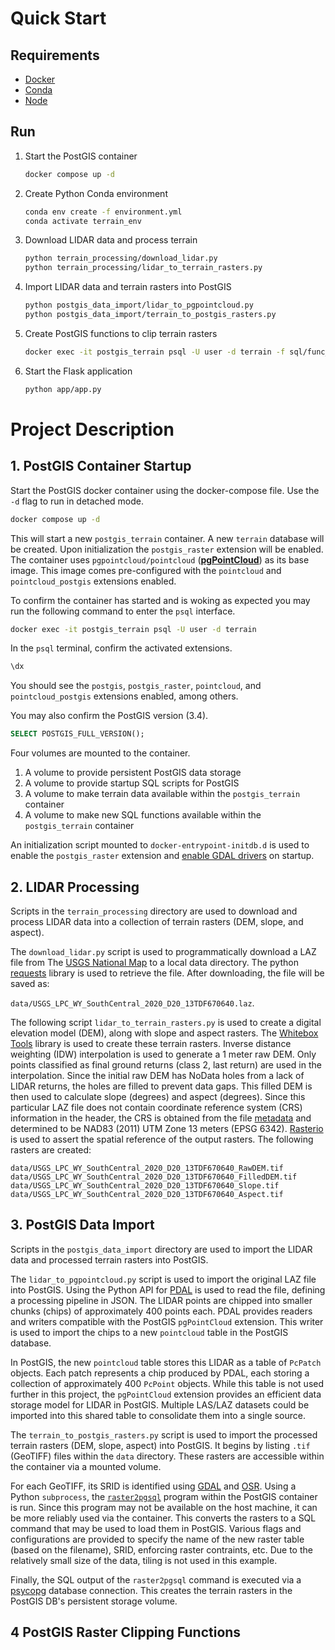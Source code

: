 # Quick Start

## Requirements

-   [Docker](https://docs.docker.com/engine/install/)
-   [Conda](https://docs.conda.io/projects/conda/en/latest/user-guide/install/index.html)
-   [Node](https://nodejs.org/en/learn/getting-started/how-to-install-nodejs)

## Run

1. Start the PostGIS container

    ```bash
    docker compose up -d
    ```

2. Create Python Conda environment

    ```bash
    conda env create -f environment.yml
    conda activate terrain_env
    ```

3. Download LIDAR data and process terrain

    ```bash
    python terrain_processing/download_lidar.py
    python terrain_processing/lidar_to_terrain_rasters.py
    ```

4. Import LIDAR data and terrain rasters into PostGIS

    ```bash
    python postgis_data_import/lidar_to_pgpointcloud.py
    python postgis_data_import/terrain_to_postgis_rasters.py
    ```

5. Create PostGIS functions to clip terrain rasters

    ```bash
    docker exec -it postgis_terrain psql -U user -d terrain -f sql/func_clip_terrain.sql
    ```

6. Start the Flask application
    ```bash
    python app/app.py
    ```

# Project Description

## 1. PostGIS Container Startup

Start the PostGIS docker container using the docker-compose file. Use the `-d` flag to run in detached mode.

```bash
docker compose up -d
```

This will start a new `postgis_terrain` container. A new `terrain` database will be created. Upon initialization the `postgis_raster` extension will be enabled. The container uses `pgpointcloud/pointcloud` (**[pgPointCloud](https://pgpointcloud.github.io/pointcloud/)**) as its base image. This image comes pre-configured with the `pointcloud` and `pointcloud_postgis` extensions enabled.

To confirm the container has started and is woking as expected you may run the following command to enter the `psql` interface.

```bash
docker exec -it postgis_terrain psql -U user -d terrain
```

In the `psql` terminal, confirm the activated extensions.

```sql
\dx
```

You should see the `postgis`, `postgis_raster`, `pointcloud`, and `pointcloud_postgis` extensions enabled, among others.

You may also confirm the PostGIS version (3.4).

```sql
SELECT POSTGIS_FULL_VERSION();
```

Four volumes are mounted to the container.

1. A volume to provide persistent PostGIS data storage
2. A volume to provide startup SQL scripts for PostGIS
3. A volume to make terrain data available within the `postgis_terrain` container
4. A volume to make new SQL functions available within the `postgis_terrain` container

An initialization script mounted to `docker-entrypoint-initdb.d` is used to enable the `postgis_raster` extension and [enable GDAL drivers](https://postgis.net/docs/postgis_gdal_enabled_drivers.html) on startup.

## 2. LIDAR Processing

Scripts in the `terrain_processing` directory are used to download and process LIDAR data into a collection of terrain rasters (DEM, slope, and aspect).

The `download_lidar.py` script is used to programmatically download a LAZ file from The [USGS National Map](https://apps.nationalmap.gov/downloader/) to a local data directory. The python [requests](https://requests.readthedocs.io/en/latest/) library is used to retrieve the file. After downloading, the file will be saved as:

`data/USGS_LPC_WY_SouthCentral_2020_D20_13TDF670640.laz`.

The following script `lidar_to_terrain_rasters.py` is used to create a digital elevation model (DEM), along with slope and aspect rasters. The [Whitebox Tools](https://www.whiteboxgeo.com/geospatial-software/) library is used to create these terrain rasters. Inverse distance weighting (IDW) interpolation is used to generate a 1 meter raw DEM. Only points classified as final ground returns (class 2, last return) are used in the interpolation. Since the initial raw DEM has NoData holes from a lack of LIDAR returns, the holes are filled to prevent data gaps. This filled DEM is then used to calculate slope (degrees) and aspect (degrees). Since this particular LAZ file does not contain coordinate reference system (CRS) information in the header, the CRS is obtained from the file [metadata](https://prd-tnm.s3.amazonaws.com/StagedProducts/Elevation/metadata/WY_SouthCentral_2020_D20/WY_SouthCentral_3_2020/reports/vendor_provided_xml/WY_South_Central_3_2020_D20_Classified_Point_Cloud_Metadata_222437.xml) and determined to be NAD83 (2011) UTM Zone 13 meters (EPSG 6342). [Rasterio](https://rasterio.readthedocs.io/en/stable/intro.html) is used to assert the spatial reference of the output rasters. The following rasters are created:

`data/USGS_LPC_WY_SouthCentral_2020_D20_13TDF670640_RawDEM.tif`
`data/USGS_LPC_WY_SouthCentral_2020_D20_13TDF670640_FilledDEM.tif`
`data/USGS_LPC_WY_SouthCentral_2020_D20_13TDF670640_Slope.tif`
`data/USGS_LPC_WY_SouthCentral_2020_D20_13TDF670640_Aspect.tif`

## 3. PostGIS Data Import

Scripts in the `postgis_data_import` directory are used to import the LIDAR data and processed terrain rasters into PostGIS.

The `lidar_to_pgpointcloud.py` script is used to import the original LAZ file into PostGIS. Using the Python API for [PDAL](https://pdal.io/en/2.6.3/about.html) is used to read the file, defining a processing pipeline in JSON. The LIDAR points are chipped into smaller chunks (chips) of approximately 400 points each. PDAL provides readers and writers compatible with the PostGIS `pgPointCloud` extension. This writer is used to import the chips to a new `pointcloud` table in the PostGIS database.

In PostGIS, the new `pointcloud` table stores this LIDAR as a table of `PcPatch` objects. Each patch represents a chip produced by PDAL, each storing a collection of approximately 400 `PcPoint` objects. While this table is not used further in this project, the `pgPointCloud` extension provides an efficient data storage model for LIDAR in PostGIS. Multiple LAS/LAZ datasets could be imported into this shared table to consolidate them into a single source.

The `terrain_to_postgis_rasters.py` script is used to import the processed terrain rasters (DEM, slope, aspect) into PostGIS. It begins by listing `.tif` (GeoTIFF) files within the `data` directory. These rasters are accessible within the container via a mounted volume.

For each GeoTIFF, its SRID is identified using [GDAL](https://gdal.org/en/latest/api/python/raster_api.html) and [OSR](https://gdal.org/en/latest/api/python/spatial_ref_api.html). Using a Python `subprocess`, the [`raster2pgsql`](https://postgis.net/docs/using_raster_dataman.html#RT_Raster_Loader) program within the PostGIS container is run. Since this program may not be available on the host machine, it can be more reliably used via the container. This converts the rasters to a SQL command that may be used to load them in PostGIS. Various flags and configurations are provided to specify the name of the new raster table (based on the filename), SRID, enforcing raster contraints, etc. Due to the relatively small size of the data, tiling is not used in this example.

Finally, the SQL output of the `raster2pgsql` command is executed via a [psycopg](https://www.psycopg.org/docs/) database connection. This creates the terrain rasters in the PostGIS DB's persistent storage volume.

## 4 PostGIS Raster Clipping Functions
